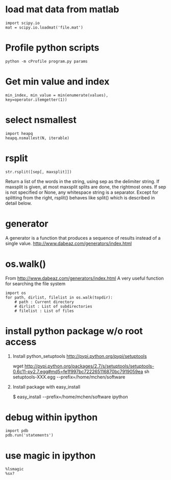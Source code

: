 # load mat data from matlab

	import scipy.io
	mat = scipy.io.loadmat('file.mat')

# Profile python scripts
`
python -m cProfile program.py params
`

# Get min value and index

    min_index, min_value = min(enumerate(values), key=operator.itemgetter(1))


# select nsmallest

    import heapq
    heapq.nsmallest(N, iterable)

# rsplit

    str.rsplit([sep[, maxsplit]])

Return a list of the words in the string, using sep as the delimiter string. If
maxsplit is given, at most maxsplit splits are done, the rightmost ones. If sep
is not specified or None, any whitespace string is a separator. Except for
splitting from the right, rsplit() behaves like split() which is described in
detail below.

# generator
A generator is a function that produces a sequence of results instead of a
single value.
http://www.dabeaz.com/generators/index.html

# os.walk()
From http://www.dabeaz.com/generators/index.html
A very useful function for searching the file system

    import os
    for path, dirlist, filelist in os.walk(topdir):
        # path : Current directory
        # dirlist : List of subdirectories
        # filelist : List of files

# install python package w/o root access
1. Install python_setuptools
http://pypi.python.org/pypi/setuptools

	wget http://pypi.python.org/packages/2.7/s/setuptools/setuptools-0.6c11-py2.7.egg#md5=fe1f997bc722265116870bc7919059ea
	sh setuptools-XXX.egg --prefix=/home/mchen/software

2. Install package with easy_install

	$ easy_install --prefix=/home/mchen/software ipython

# debug within ipython

	import pdb
	pdb.run('statements')

# use magic in ipython

	%lsmagic
	%sx?


